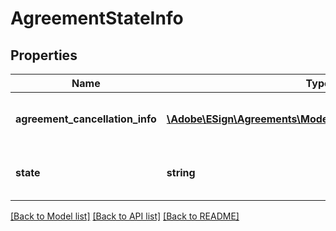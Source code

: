 # AgreementStateInfo

## Properties
Name | Type | Description | Notes
------------ | ------------- | ------------- | -------------
**agreement_cancellation_info** | [**\Adobe\ESign\Agreements\Model\AgreementCancellationInfo**](AgreementCancellationInfo.md) | Cancellation information for the agreement | [optional] 
**state** | **string** | The state in which the agreement should land | [optional] 

[[Back to Model list]](../README.md#documentation-for-models) [[Back to API list]](../README.md#documentation-for-api-endpoints) [[Back to README]](../README.md)


